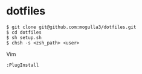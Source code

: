 dotfiles
===

```
$ git clone git@github.com:mogulla3/dotfiles.git
$ cd dotfiles
$ sh setup.sh
$ chsh -s <zsh_path> <user>
```

Vim
```
:PlugInstall
```
